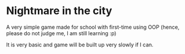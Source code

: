 # Nightmare in the city 

A very simple game made for school with first-time using OOP (hence, please do not judge me, I am still learning :p)

It is very basic and game will be built up very slowly if I can.

